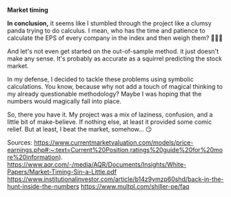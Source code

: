 **Market timing**


  
**In conclusion,** it seems like I stumbled through the project like a clumsy panda trying to do calculus. I mean, who has the time and patience to calculate the EPS of every company in the index and then weigh them?  :rofl::rofl::rofl:

And let's not even get started on the out-of-sample method. it just doesn't make any sense. It's probably as accurate as a squirrel predicting the stock market.

In my defense, I decided to tackle these problems using symbolic calculations. You know, because why not add a touch of magical thinking to my already questionable methodology? Maybe I was hoping that the numbers would magically fall into place.

So, there you have it. My project was a mix of laziness, confusion, and a little bit of make-believe. If nothing else, at least it provided some comic relief. But at least, I beat the market, somehow...  :smirk:


Sources: 
https://www.currentmarketvaluation.com/models/price-earnings.php#:~:text=Current%20Position,ratings%20guide%20for%20more%20information).
https://www.aqr.com/-/media/AQR/Documents/Insights/White-Papers/Market-Timing-Sin-a-Little.pdf
https://www.institutionalinvestor.com/article/b14z9ymzp60shd/back-in-the-hunt-inside-the-numbers
https://www.multpl.com/shiller-pe/faq